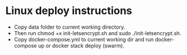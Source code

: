 # Linux deploy instructions

- Copy data folder to current working directory.
- Then run chmod +x init-letsencrypt.sh and sudo ./init-letsencrypt.sh.
- Copy docker-compose.yml to current working dir and run docker-compose up or docker stack deploy (swarm).
